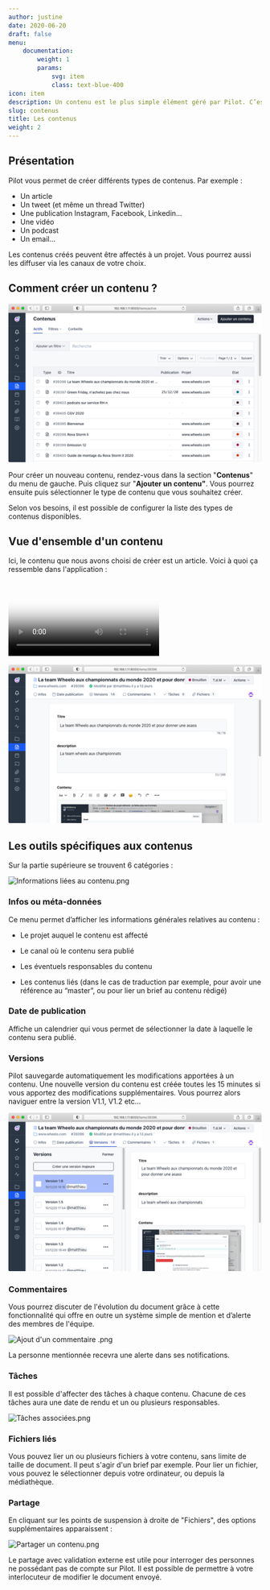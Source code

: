 ```yaml
---
author: justine
date: 2020-06-20
draft: false
menu:
    documentation:
        weight: 1
        params:
            svg: item
            class: text-blue-400
icon: item
description: Un contenu est le plus simple élément géré par Pilot. C’est une unité éditoriale compréhensible hors contexte.
slug: contenus
title: Les contenus
weight: 2
---
```


## Présentation

Pilot vous permet de créer différents types de contenus. Par exemple :

-   Un article
-   Un tweet (et même un thread Twitter)
-   Une publication Instagram, Facebook, Linkedin...
-   Une vidéo
-   Un podcast
-   Un email...

Les contenus créés peuvent être affectés à un projet. Vous pourrez aussi les diffuser via les canaux de votre choix.

## Comment créer un contenu ?

![](1.png "Nouveau contenu ")

Pour créer un nouveau contenu, rendez-vous dans la section "**Contenus**" du menu de gauche. Puis cliquez sur "**Ajouter un contenu"**. Vous pourrez ensuite puis sélectionner le type de contenu que vous souhaitez créer.

Selon vos besoins, il est possible de configurer la liste des types de contenus disponibles.

## Vue d'ensemble d'un contenu

Ici, le contenu que nous avons choisi de créer est un article. Voici à quoi ça ressemble dans l'application :

<video controls poster="main.jpg">
    <source src="video.mp4" type="video/mp4" />
    <!-- some other alternative sources -->
    <!-- <source src="foobar.ogv" type="video/ogv" /> -->
    Sorry, your browser doesn't support embedded videos.
</video>

![](main.png "Nouveau contenu de type article.png")

## Les outils spécifiques aux contenus

Sur la partie supérieure se trouvent 6 catégories :

![](https://pilotapp-leader.s3.amazonaws.com/assets/136/34810/136_34810_original.png "Informations liées au contenu.png")

### Infos ou méta-données

Ce menu permet d’afficher les informations générales relatives au contenu :

-   Le projet auquel le contenu est affecté

-   Le canal où le contenu sera publié

-   Les éventuels responsables du contenu

-   Les contenus liés (dans le cas de traduction par exemple, pour avoir une référence au “master”, ou pour lier un brief au contenu rédigé)

### Date de publication

Affiche un calendrier qui vous permet de sélectionner la date à laquelle le contenu sera publié.

### Versions

Pilot sauvegarde automatiquement les modifications apportées à un contenu. Une nouvelle version du contenu est créée toutes les 15 minutes si vous apportez des modifications supplémentaires. Vous pourrez alors naviguer entre la version V1.1, V1.2 etc...

![](versions.png "Version 1 et version 2.41.png")

### Commentaires

Vous pourrez discuter de l'évolution du document grâce à cette fonctionnalité qui offre en outre un système simple de mention et d’alerte des membres de l'équipe.

![](https://pilotapp-leader.s3.amazonaws.com/assets/136/34812/136_34812_working.jpg "Ajout d'un commentaire .png")

La personne mentionnée recevra une alerte dans ses notifications.

### Tâches

Il est possible d'affecter des tâches à chaque contenu. Chacune de ces tâches aura une date de rendu et un ou plusieurs responsables.

![](https://pilotapp-leader.s3.amazonaws.com/assets/136/34816/136_34816_working.jpg "Tâches associées.png")

### Fichiers liés

Vous pouvez lier un ou plusieurs fichiers à votre contenu, sans limite de taille de document. Il peut s'agir d'un brief par exemple. Pour lier un fichier, vous pouvez le sélectionner depuis votre ordinateur, ou depuis la médiathèque.

### Partage

En cliquant sur les points de suspension à droite de "Fichiers", des options supplémentaires apparaissent :

![](https://pilotapp-leader.s3.amazonaws.com/assets/136/34817/136_34817_original.png "Partager un contenu.png")

Le partage avec validation externe est utile pour interroger des personnes ne possédant pas de compte sur Pilot. Il est possible de permettre à votre interlocuteur de modifier le document envoyé.
